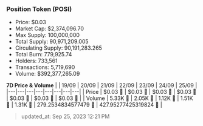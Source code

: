 
  ### Position Token (POSI)
  - Price: $0.03
  - Market Cap: $2,374,096.70
  - Max Supply: 100,000,000
  - Total Supply: 90,971,209.005
  - Circulating Supply: 90,191,283.265
  - Total Burn: 779,925.74
  - Holders: 733,561
  - Transactions: 5,719,690
  - Volume: $392,377,265.09

  **7D Price & Volume**
  | | 19&#x2F;09 | 20&#x2F;09 | 21&#x2F;09 | 22&#x2F;09 | 23&#x2F;09 | 24&#x2F;09 | 25&#x2F;09 |
  |---|---|---|---|---|---|---|---|
  | Price | $0.03 🔻 | $0.03 🔻 | $0.03 🔻 | $0.03 🔻 | $0.03 🔻 | $0.03 🚀 | $0.03 🚀 |
  | Volume | 5.33K 🚀 | 2.05K 🔻 | 1.12K 🔻 | 1.51K 🚀 | 1.31K 🔻 | 279.2534834577479 🔻 | 427.95277425319824 🚀 |

  > updated_at: Sep 25, 2023 12:21 PM
